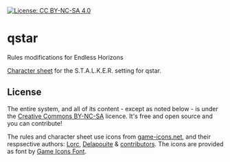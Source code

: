 [![License: CC BY-NC-SA 4.0](https://img.shields.io/badge/License-CC%20BY--NC--SA%204.0-lightgrey.svg)](http://creativecommons.org/licenses/by-nc-sa/4.0/)

# qstar
Rules modifications for Endless Horizons



[Character
 sheet](https://drive.google.com/open?id=1qq1hKQixRPjso2v_ZOdxMcVitz7iCAMjuHfOkCUNwfs)
 for the S.T.A.L.K.E.R. setting for qstar.

## License

The entire system, and all of its content - except as noted below - is under the
[Creative Commons BY-NC-SA](http://creativecommons.org/licenses/by-nc-sa/4.0/)
licence. It's free and open source and you can contribute!

The rules and character sheet use icons from
[game-icons.net](http://game-icons.net/), and their respsective authors:
[Lorc](http://lorcblog.blogspot.com/), [Delapouite](http://delapouite.com/) &
[contributors](http://game-icons.net/about.html#authors). The icons are provided
as font by [Game Icons Font](http://seiyria.com/gameicons-font/).